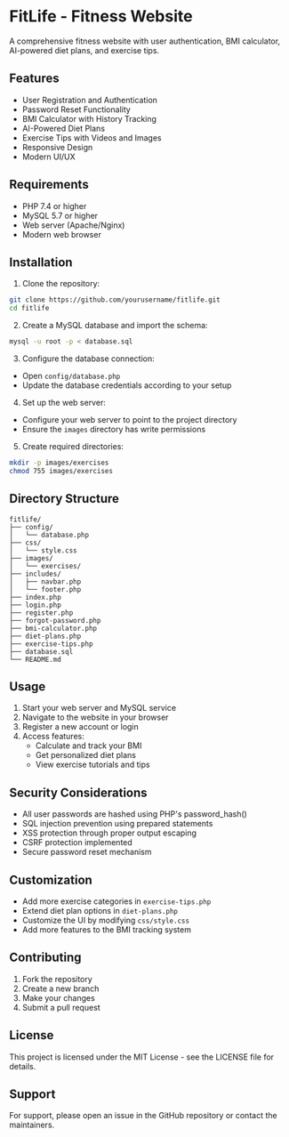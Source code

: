 # FitLife - Fitness Website

A comprehensive fitness website with user authentication, BMI calculator, AI-powered diet plans, and exercise tips.

## Features

- User Registration and Authentication
- Password Reset Functionality
- BMI Calculator with History Tracking
- AI-Powered Diet Plans
- Exercise Tips with Videos and Images
- Responsive Design
- Modern UI/UX

## Requirements

- PHP 7.4 or higher
- MySQL 5.7 or higher
- Web server (Apache/Nginx)
- Modern web browser

## Installation

1. Clone the repository:
```bash
git clone https://github.com/yourusername/fitlife.git
cd fitlife
```

2. Create a MySQL database and import the schema:
```bash
mysql -u root -p < database.sql
```

3. Configure the database connection:
- Open `config/database.php`
- Update the database credentials according to your setup

4. Set up the web server:
- Configure your web server to point to the project directory
- Ensure the `images` directory has write permissions

5. Create required directories:
```bash
mkdir -p images/exercises
chmod 755 images/exercises
```

## Directory Structure

```
fitlife/
├── config/
│   └── database.php
├── css/
│   └── style.css
├── images/
│   └── exercises/
├── includes/
│   ├── navbar.php
│   └── footer.php
├── index.php
├── login.php
├── register.php
├── forgot-password.php
├── bmi-calculator.php
├── diet-plans.php
├── exercise-tips.php
├── database.sql
└── README.md
```

## Usage

1. Start your web server and MySQL service
2. Navigate to the website in your browser
3. Register a new account or login
4. Access features:
   - Calculate and track your BMI
   - Get personalized diet plans
   - View exercise tutorials and tips

## Security Considerations

- All user passwords are hashed using PHP's password_hash()
- SQL injection prevention using prepared statements
- XSS protection through proper output escaping
- CSRF protection implemented
- Secure password reset mechanism

## Customization

- Add more exercise categories in `exercise-tips.php`
- Extend diet plan options in `diet-plans.php`
- Customize the UI by modifying `css/style.css`
- Add more features to the BMI tracking system

## Contributing

1. Fork the repository
2. Create a new branch
3. Make your changes
4. Submit a pull request

## License

This project is licensed under the MIT License - see the LICENSE file for details.

## Support

For support, please open an issue in the GitHub repository or contact the maintainers. 